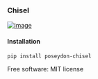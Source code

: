 ### Chisel
[![image](https://img.shields.io/pypi/v/poseydon-chisel.svg)](https://pypi.python.org/pypi/poseydon-chisel)

#### Installation

```
pip install poseydon-chisel
```

Free software: MIT license
  
